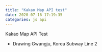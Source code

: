 ```yaml
---
title: "Kakao Map API test"
date: 2020-07-16 17:19:35
categories: js api
---
```


Kakao Map API Test

- Drawing Gwangju, Korea Subway Line 2 


<div id="map" style="width:100%;height:500px;"></div>

<script type="text/javascript" src="//dapi.kakao.com/v2/maps/sdk.js?appkey=5bf4bd144dadbaeece33e4747d7a3549"></script>
<script>
var mapContainer = document.getElementById('map'), // 지도를 표시할 div  
    mapOption = { 
        center: new kakao.maps.LatLng(35.151523, 126.869565), // 지도의 중심좌표
        level: 7 // 지도의 확대 레벨
    };

var map = new kakao.maps.Map(mapContainer, mapOption);

var linePath = [
    new kakao.maps.LatLng(35.158525, 126.848378),
    new kakao.maps.LatLng(35.151740, 126.848378),
    new kakao.maps.LatLng(35.148202, 126.848378),
    new kakao.maps.LatLng(35.146706, 126.848664),
    new kakao.maps.LatLng(35.147235, 126.850261),
    new kakao.maps.LatLng(35.148047, 126.852013),
    new kakao.maps.LatLng(35.147799, 126.856563),
    new kakao.maps.LatLng(35.146291, 126.856963),
    new kakao.maps.LatLng(35.144288, 126.857258),
    new kakao.maps.LatLng(35.140974, 126.858588),
    new kakao.maps.LatLng(35.137385, 126.858963),
    new kakao.maps.LatLng(35.133046, 126.859388),
    new kakao.maps.LatLng(35.132538, 126.859964),
    new kakao.maps.LatLng(35.132602, 126.860602),
    new kakao.maps.LatLng(35.132666, 126.866380),
    new kakao.maps.LatLng(35.133174, 126.869385),
    new kakao.maps.LatLng(35.133407, 126.870133),
    new kakao.maps.LatLng(35.134486, 126.872023),
    new kakao.maps.LatLng(35.133864, 126.872257),
    new kakao.maps.LatLng(35.129595, 126.874442),
    new kakao.maps.LatLng(35.128724, 126.874689),
    new kakao.maps.LatLng(35.126375, 126.875196),
    new kakao.maps.LatLng(35.127074, 126.877147),
    new kakao.maps.LatLng(35.127531, 126.878515),
    new kakao.maps.LatLng(35.127624, 126.878966),
    new kakao.maps.LatLng(35.128017, 126.882411),
    new kakao.maps.LatLng(35.128287, 126.883365),
    new kakao.maps.LatLng(35.130177, 126.886511),
    new kakao.maps.LatLng(35.130987, 126.888047),
    new kakao.maps.LatLng(35.131880, 126.890958),
    new kakao.maps.LatLng(35.133355, 126.894103),
    new kakao.maps.LatLng(35.134026, 126.896472)
];

var polyline = new kakao.maps.Polyline({
    path: linePath,
    strokeWeight: 5,
    strokeColor: '#0471C3',
    strokeOpacity: 0.7,
    strokeStyle: 'solid'
});

polyline.setMap(map);
 
// 마커를 표시할 위치와 내용을 가지고 있는 객체 배열입니다 
var positions = [
    {content: '<center><div>201 시청역</div></center>', 
     latlng: new kakao.maps.LatLng(35.158525, 126.848378)},
    {content: '<center><div>202 치평역</div></center>', 
     latlng: new kakao.maps.LatLng(35.151740, 126.848378)},
    {content: '<center><div>203 상무역</div></center>', 
     latlng: new kakao.maps.LatLng(35.146706, 126.848664)},
    {content: '<center><div>204 금호역</div></center>', 
     latlng: new kakao.maps.LatLng(35.144288, 126.857258)},
    {content: '<center><div>205 금부역</div></center>', 
     latlng: new kakao.maps.LatLng(35.137385, 126.858963)},
    {content: '<center><div>206 마재역</div></center>', 
     latlng: new kakao.maps.LatLng(35.132602, 126.860602)},
    {content: '<center><div>207 월드컵경기장역</div></center>',
     latlng: new kakao.maps.LatLng(35.133864, 126.872257)},
    {content: '<center><div>208 풍암역</div></center>',
     latlng: new kakao.maps.LatLng(35.127074, 126.877147)},
    {content: '<center><div>209 원광대병원역</div></center>',
     latlng: new kakao.maps.LatLng(35.130177, 126.886511)},
    {content: '<center><div>210 주월역</div></center>',
     latlng: new kakao.maps.LatLng(35.134026, 126.896472)}
];

for (var i = 0; i < positions.length; i ++) {
    var marker = new kakao.maps.Marker({
        map: map, // 마커를 표시할 지도
        position: positions[i].latlng // 마커의 위치
    });
    
    var infowindow = new kakao.maps.InfoWindow({
        content: positions[i].content
    });

    kakao.maps.event.addListener(marker, 'mouseover', makeOverListener(map, marker, infowindow));
    kakao.maps.event.addListener(marker, 'mouseout', makeOutListener(infowindow));
}

// 인포윈도우를 표시하는 클로저를 만드는 함수입니다 
function makeOverListener(map, marker, infowindow) {
    return function() {
        infowindow.open(map, marker);
    };
}

// 인포윈도우를 닫는 클로저를 만드는 함수입니다 
function makeOutListener(infowindow) {
    return function() {
        infowindow.close();
    };
}

</script>
